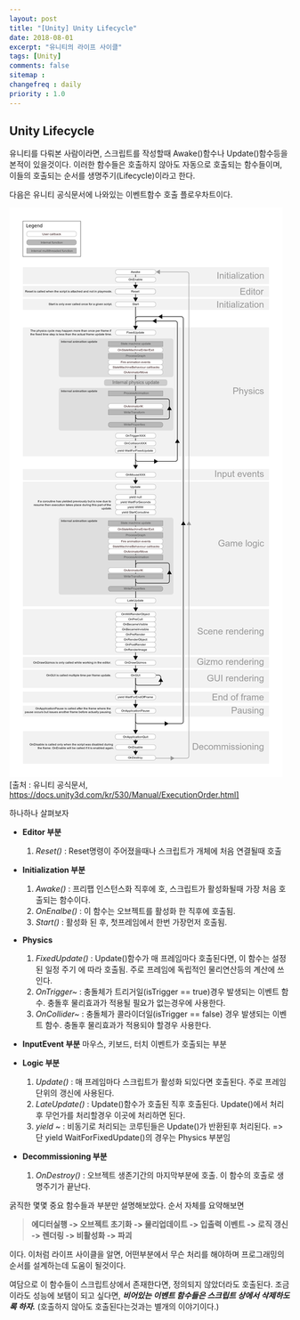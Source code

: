 ```yaml
---
layout: post
title: "[Unity] Unity Lifecycle"
date: 2018-08-01
excerpt: "유니티의 라이프 사이클"
tags: [Unity]
comments: false
sitemap :
changefreq : daily
priority : 1.0
---
```


## Unity Lifecycle

 유니티를 다뤄본 사람이라면, 스크립트를 작성할때 Awake()함수나 Update()함수등을 본적이
있을것이다. 이러한 함수들은 호출하지 않아도 자동으로 호출되는 함수들이며, 이들의 호출되는
순서를 생명주기(Lifecycle)이라고 한다.

다음은 유니티 공식문서에 나와있는 이벤트함수 호출 플로우차트이다.

![monobehaviour_lifecycle](/assets/img/unitylifecycle/monobehaviour_flowchart.png)
[출처 : 유니티 공식문서, https://docs.unity3d.com/kr/530/Manual/ExecutionOrder.html]

하나하나 살펴보자

* **Editor 부분**
  1. *Reset()* : Reset명령이 주어졌을때나 스크립트가 개체에 처음 연결될때 호출

* **Initialization 부분**
  1. *Awake()* : 프리팹 인스턴스화 직후에 호, 스크립트가 활성화될때 가장 처음 호출되는 함수이다.
  2. *OnEnalbe()* : 이 함수는 오브젝트를 활성화 한 직후에 호출됨.
  3. *Start()* : 활성화 된 후, 첫프레임에서 한번 가장먼저 호출됨.

* **Physics**
  1. *FixedUpdate()* : Update()함수가 매 프레임마다 호출된다면, 이 함수는 설정된 일정 주기
    에 따라 호출됨. 주로 프레임에 독립적인 물리연산등의 계산에 쓰인다.
  2. *OnTrigger~* : 충돌체가 트리거일(isTrigger == true)경우 발생되는 이벤트 함수. 충돌후
    물리효과가 적용될 필요가 없는경우에 사용한다.
  3. *OnCollider~* : 충돌체가 콜라이더일(isTrigger == false) 경우 발생되는 이벤트 함수.
    충돌후 물리효과가 적용되야 할경우 사용한다.

* **InputEvent 부분**
  마우스, 키보드, 터치 이벤트가 호출되는 부분

* **Logic 부분**
  1. *Update()* : 매 프레임마다 스크립트가 활성화 되있다면 호출된다.
    주로 프레임단위의 갱신에 사용된다.
  2. *LateUpdate()* : Update()함수가 호출된 직후 호출된다. Update()에서 처리후 무언가를
    처리할경우 이곳에 처리하면 된다.
  3. *yield ~* : 비동기로 처리되는 코루틴들은 Update()가 반환된후 처리된다.
  => 단 yield WaitForFixedUpdate()의 경우는 Physics 부분임

* **Decommissioning 부분**
  1. *OnDestroy()* : 오브젝트 생존기간의 마지막부분에 호출. 이 함수의 호출로 생명주기가 끝난다.

굵직한 몇몇 중요 함수들과 부분만 설명해보았다. 순서 자체를 요약해보면

 > **에디터실행 -> 오브젝트 초기화 -> 물리업데이트 -> 입출력 이벤트 -> 로직 갱신
  -> 렌더링 -> 비활성화 -> 파괴**

이다. 이처럼 라이프 사이클을 알면, 어떤부분에서 무슨 처리를 해야하며 프로그래밍의 순서를
설계하는데 도움이 될것이다.

여담으로 이 함수들이 스크립트상에서 존재한다면, 정의되지 않았더라도 호출된다. 조금이라도
성능에 보탬이 되고 싶다면, ***비어있는 이벤트 함수들은 스크립트 상에서 삭제하도록 하자.***
(호출하지 않아도 호출된다는것과는 별개의 이야기이다.)
